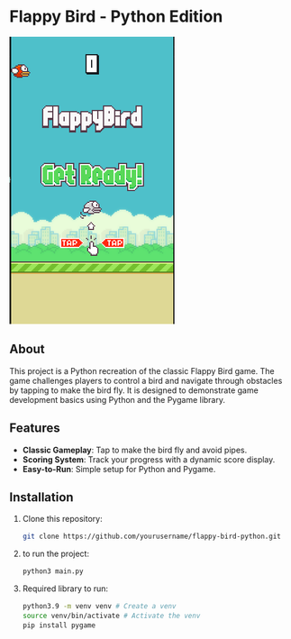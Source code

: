 # Flappy Bird - Python Edition

![Flappy Bird](image.png)
## About

This project is a Python recreation of the classic Flappy Bird game. The game challenges players to control a bird and navigate through obstacles by tapping to make the bird fly. It is designed to demonstrate game development basics using Python and the Pygame library.

## Features

- **Classic Gameplay**: Tap to make the bird fly and avoid pipes.
- **Scoring System**: Track your progress with a dynamic score display.
- **Easy-to-Run**: Simple setup for Python and Pygame.

## Installation

1. Clone this repository:
   ```bash
   git clone https://github.com/yourusername/flappy-bird-python.git
    ```
2. to run the project:
    ```bash
    python3 main.py
    ```

3. Required library to run:
    ```bash
    python3.9 -m venv venv # Create a venv
    source venv/bin/activate # Activate the venv
    pip install pygame
    ```